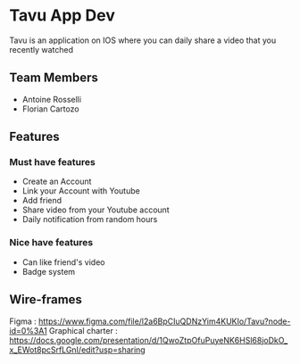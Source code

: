# Tavu App Dev

Tavu is an application on IOS where you can daily share a video that you recently watched

## Team Members

- Antoine Rosselli 
- Florian Cartozo

## Features

### Must have features
- Create an Account
- Link your Account with Youtube
- Add friend
- Share video from your Youtube account
- Daily notification from random hours

### Nice have features
- Can like friend's video
- Badge system

## Wire-frames
Figma : https://www.figma.com/file/l2a6BpCIuQDNzYim4KUKIo/Tavu?node-id=0%3A1
Graphical charter : https://docs.google.com/presentation/d/1QwoZtpOfuPuyeNK6HSl68joDkO_x_EWot8pcSrfLGnI/edit?usp=sharing
